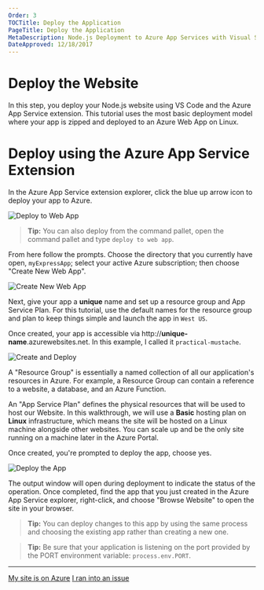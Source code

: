```yaml
---
Order: 3
TOCTitle: Deploy the Application
PageTitle: Deploy the Application
MetaDescription: Node.js Deployment to Azure App Services with Visual Studio Code
DateApproved: 12/18/2017
---
```


# Deploy the Website

In this step, you deploy your Node.js website using VS Code and the Azure App
Service extension. This tutorial uses the most basic deployment model where your
app is zipped and deployed to an Azure Web App on Linux.

# Deploy using the Azure App Service Extension

In the Azure App Service extension explorer, click the blue up arrow icon to
deploy your app to Azure.

![Deploy to Web App](images/nodejs-deployment-azureappservice/deploy.png)

> **Tip:** You can also deploy from the command pallet, open the command pallet and type `deploy to web app`.

From here follow the prompts. Choose the directory that you currently have open,
`myExpressApp`; select your active Azure subscription; then choose "Create New
Web App".

![Create New Web App](images/nodejs-deployment-azureappservice/create-app.png)

Next, give your app a **unique** name and set up a resource group and App
Service Plan. For this tutorial, use the default names for the resource group
and plan to keep things simple and launch the app in `West US`.

Once created, your app is accessible via
http://**unique-name**.azurewebsites.net. In this example, I called it
`practical-mustache`.

![Create and Deploy](images/nodejs-deployment-azureappservice/create.gif)

A "Resource Group" is essentially a named collection of all our application's
resources in Azure. For example, a Resource Group can contain a reference to a
website, a database, and an Azure Function.

An "App Service Plan" defines the physical resources that will be used to host
our Website. In this walkthrough, we will use a **Basic** hosting plan on
**Linux** infrastructure, which means the site will be hosted on a Linux
machine alongside other websites. You can scale up and be the only site running
on a machine later in the Azure Portal.

Once created, you're prompted to deploy the app, choose yes.

![Deploy the App](images/nodejs-deployment-azureappservice/deploy-prompt.png)

The output window will open during deployment to indicate the status of the
operation. Once completed, find the app that you just created in the Azure App
Service explorer, right-click, and choose "Browse Website" to open the site in
your browser.

> **Tip:** You can deploy changes to this app by using the same process and choosing the existing app rather than creating a new one.

> **Tip:** Be sure that your application is listening on the port provided by the PORT environment variable: `process.env.PORT`.

----

<a class="tutorial-next-btn" href="/tutorials/nodejs-deployment-azureappservice/tailing-logs">My site is on Azure</a> <a class="tutorial-feedback-btn" onclick="reportIssue('node-deployment-azureappservice', 'deploy-app')" href="javascript:void(0)">I ran into an issue</a>
